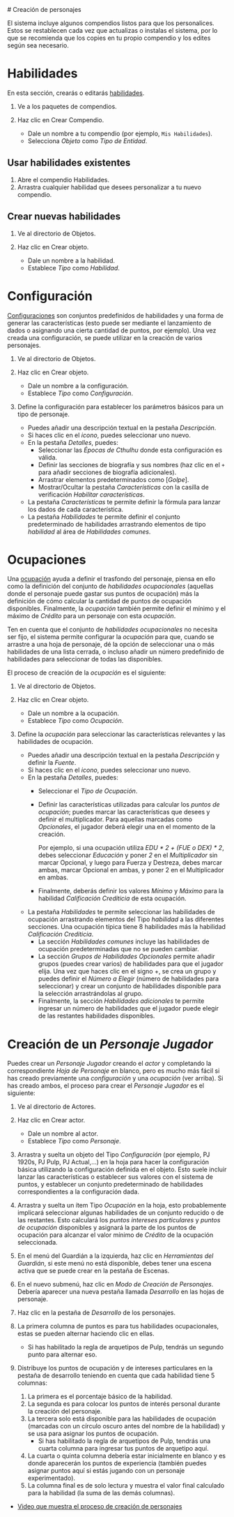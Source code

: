 <!--- This file is auto generated from module/manual/es/creacion_de_personaje.md --># Creación de personajes

El sistema incluye algunos compendios listos para que los personalices. Estos se restablecen cada vez que actualizas o instalas el sistema, por lo que se recomienda que los copies en tu propio compendio y los edites según sea necesario.

# Habilidades

En esta sección, crearás o editarás [habilidades](objeto_habilidad.md).

1. Ve a los paquetes de compendios.
2. Haz clic en Crear Compendio.

   - Dale un nombre a tu compendio (por ejemplo, `Mis Habilidades`).
   - Selecciona _Objeto_ como _Tipo de Entidad_.

## Usar habilidades existentes

1. Abre el compendio Habilidades.
2. Arrastra cualquier habilidad que desees personalizar a tu nuevo compendio.

## Crear nuevas habilidades

1. Ve al directorio de Objetos.
2. Haz clic en Crear objeto.

   - Dale un nombre a la habilidad.
   - Establece _Tipo_ como _Habilidad_.

# Configuración

[Configuraciones](objeto_configuracion.md) son conjuntos predefinidos de habilidades y una forma de generar las características (esto puede ser mediante el lanzamiento de dados o asignando una cierta cantidad de puntos, por ejemplo). Una vez creada una configuración, se puede utilizar en la creación de varios personajes.

1. Ve al directorio de Objetos.
2. Haz clic en Crear objeto.

   - Dale un nombre a la configuración.
   - Establece _Tipo_ como _Configuración_.

3. Define la configuración para establecer los parámetros básicos para un tipo de personaje.
   - Puedes añadir una descripción textual en la pestaña _Descripción_.
   - Si haces clic en el _icono_, puedes seleccionar uno nuevo.
   - En la pestaña _Detalles_, puedes:
       - Seleccionar las _Épocas de Cthulhu_ donde esta configuración es válida.
       - Definir las secciones de biografía y sus nombres (haz clic en el `+` para añadir secciones de biografía adicionales).
       - Arrastrar elementos predeterminados como [_Golpe_].
       - Mostrar/Ocultar la pestaña _Características_ con la casilla de verificación _Habilitar características_.
   - La pestaña _Características_ te permite definir la fórmula para lanzar los dados de cada característica.
   - La pestaña _Habilidades_ te permite definir el conjunto predeterminado de habilidades arrastrando elementos de tipo _habilidad_ al área de _Habilidades comunes_.

# Ocupaciones

Una [ocupación](objeto_ocupacion.md) ayuda a definir el trasfondo del personaje, piensa en ello como la definición del conjunto de _habilidades ocupacionales_ (aquellas donde el personaje puede gastar sus puntos de ocupación) más la definición de cómo calcular la cantidad de puntos de ocupación disponibles. Finalmente, la _ocupación_ también permite definir el mínimo y el máximo de _Crédito_ para un personaje con esta _ocupación_.

Ten en cuenta que el conjunto de _habilidades ocupacionales_ no necesita ser fijo, el sistema permite configurar la _ocupación_ para que, cuando se arrastre a una hoja de personaje, dé la opción de seleccionar una o más habilidades de una lista cerrada, o incluso añadir un número predefinido de habilidades para seleccionar de todas las disponibles.

El proceso de creación de la _ocupación_ es el siguiente:

1. Ve al directorio de Objetos.
2. Haz clic en Crear objeto.

   - Dale un nombre a la ocupación.
   - Establece _Tipo_ como _Ocupación_.

3. Define la _ocupación_ para seleccionar las características relevantes y las habilidades de ocupación.
   - Puedes añadir una descripción textual en la pestaña _Descripción_ y definir la _Fuente_.
   - Si haces clic en el _icono_, puedes seleccionar uno nuevo.
   - En la pestaña _Detalles_, puedes:
       - Seleccionar el _Tipo de Ocupación_.
       - Definir las características utilizadas para calcular los _puntos de ocupación_; puedes marcar las características que desees y definir el multiplicador. Para aquellas marcadas como _Opcionales_, el jugador deberá elegir una en el momento de la creación.

           Por ejemplo, si una ocupación utiliza _EDU * 2 + (FUE o DEX) * 2_, debes seleccionar _Educación_ y poner _2_ en el _Multiplicador_ sin marcar Opcional, y luego para Fuerza y Destreza, debes marcar ambas, marcar Opcional en ambas, y poner 2 en el Multiplicador en ambas.

        - Finalmente, deberás definir los valores _Mínimo_ y _Máximo_ para la habilidad _Calificación Crediticia_ de esta ocupación.
    - La pestaña _Habilidades_ te permite seleccionar las habilidades de ocupación arrastrando elementos del Tipo _habilidad_ a las diferentes secciones. Una ocupación típica tiene 8 habilidades más la habilidad _Calificación Crediticia_.
        - La sección _Habilidades comunes_ incluye las habilidades de ocupación predeterminadas que no se pueden cambiar.
        - La sección _Grupos de Habilidades Opcionales_ permite añadir grupos (puedes crear varios) de habilidades para que el jugador elija. Una vez que haces clic en el signo +, se crea un grupo y puedes definir el _Número a Elegir_ (número de habilidades para seleccionar) y crear un conjunto de habilidades disponible para la selección arrastrándolas al grupo.
        - Finalmente, la sección _Habilidades adicionales_ te permite ingresar un número de habilidades que el jugador puede elegir de las restantes habilidades disponibles.

# Creación de un _Personaje Jugador_

Puedes crear un _Personaje Jugador_ creando el _actor_ y completando la correspondiente _Hoja de Personaje_ en blanco, pero es mucho más fácil si has creado previamente una _configuración_ y una _ocupación_ (ver arriba). Si has creado ambos, el proceso para crear el _Personaje Jugador_ es el siguiente:

1. Ve al directorio de Actores.
2. Haz clic en Crear actor.

   - Dale un nombre al actor.
   - Establece _Tipo_ como _Personaje_.

3. Arrastra y suelta un objeto del Tipo _Configuración_ (por ejemplo, PJ 1920s, PJ Pulp, PJ Actual,...) en la hoja para hacer la configuración básica utilizando la configuración definida en el objeto. Esto suele incluir lanzar las características o establecer sus valores con el sistema de puntos, y establecer un conjunto predeterminado de habilidades correspondientes a la configuración dada.

4. Arrastra y suelta un ítem Tipo _Ocupación_ en la hoja, esto probablemente implicará seleccionar algunas habilidades de un conjunto reducido o de las restantes. Esto calculará los _puntos intereses particulares_ y _puntos de ocupación_ disponibles y asignará la parte de los puntos de ocupación para alcanzar el valor mínimo de _Crédito_ de la ocupación seleccionada.

5. En el menú del Guardián a la izquierda, haz clic en _Herramientas del Guardián_, si este menú no está disponible, debes tener una escena activa que se puede crear en la pestaña de Escenas.

6. En el nuevo submenú, haz clic en _Modo de Creación de Personajes_. Debería aparecer una nueva pestaña llamada _Desarrollo_ en las hojas de personaje.

7. Haz clic en la pestaña de _Desarrollo_ de los personajes.

8. La primera columna de puntos es para tus habilidades ocupacionales, estas se pueden alternar haciendo clic en ellas.
   - Si has habilitado la regla de arquetipos de Pulp, tendrás un segundo punto para alternar eso.

9. Distribuye los puntos de ocupación y de intereses particulares en la pestaña de desarrollo teniendo en cuenta que cada habilidad tiene 5 columnas:
    1. La primera es el porcentaje básico de la habilidad.
    2. La segunda es para colocar los puntos de interés personal durante la creación del personaje.
    3. La tercera solo está disponible para las habilidades de ocupación (marcadas con un círculo oscuro antes del nombre de la habilidad) y se usa para asignar los puntos de ocupación.
        - Si has habilitado la regla de arquetipos de Pulp, tendrás una cuarta columna para ingresar tus puntos de arquetipo aquí.
    4. La cuarta o quinta columna debería estar inicialmente en blanco y es donde aparecerán los puntos de experiencia (también puedes asignar puntos aquí si estás jugando con un personaje experimentado).
    5. La columna final es de solo lectura y muestra el valor final calculado para la habilidad (la suma de las demás columnas).

- [Video que muestra el proceso de creación de personajes](https://www.youtube.com/watch?v=VsQZHVXFwlk)
